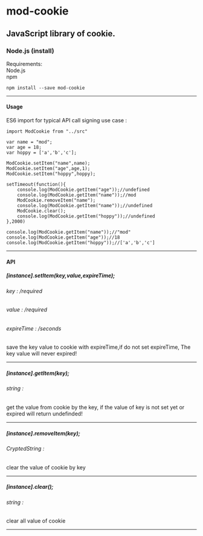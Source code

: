# mod-cookie
JavaScript library of cookie.
---

### Node.js (install)

Requirements: </br>
 Node.js  </br>
 npm
```
npm install --save mod-cookie
```
---
#### Usage
ES6 import for typical API call signing use case :
```
import ModCookie from "../src"

var name = "mod";
var age = 18;
var hoppy = ['a','b','c'];

ModCookie.setItem("name",name);
ModCookie.setItem("age",age,1);
ModCookie.setItem("hoppy",hoppy);

setTimeout(function(){
    console.log(ModCookie.getItem("age"));//undefined
    console.log(ModCookie.getItem("name"));//mod
    ModCookie.removeItem("name");
    console.log(ModCookie.getItem("name"));//undefined
    ModCookie.clear();
    console.log(ModCookie.getItem("hoppy"));//undefined
},2000)

console.log(ModCookie.getItem("name"));//"mod"
console.log(ModCookie.getItem("age"));//18
console.log(ModCookie.getItem("hoppy"));//['a','b','c']
```

-------

#### API

##### [instance].setItem(key,value,expireTime); </br>
###### key : /required</br>
###### value :  /required</br>
###### expireTime : /seconds</br>
save the key value to cookie with expireTime,if do not set expireTime, The key value will never expired!

---
##### [instance].getItem(key); </br>
###### string : </br>
get the value from cookie by the key, if the value of key is not set yet or expired will return undefinded!

---
##### [instance].removeItem(key); </br>
###### CryptedString : </br>
clear the value of cookie by key

---
##### [instance].clear(); </br>
###### string : </br>
clear all value of cookie

---
